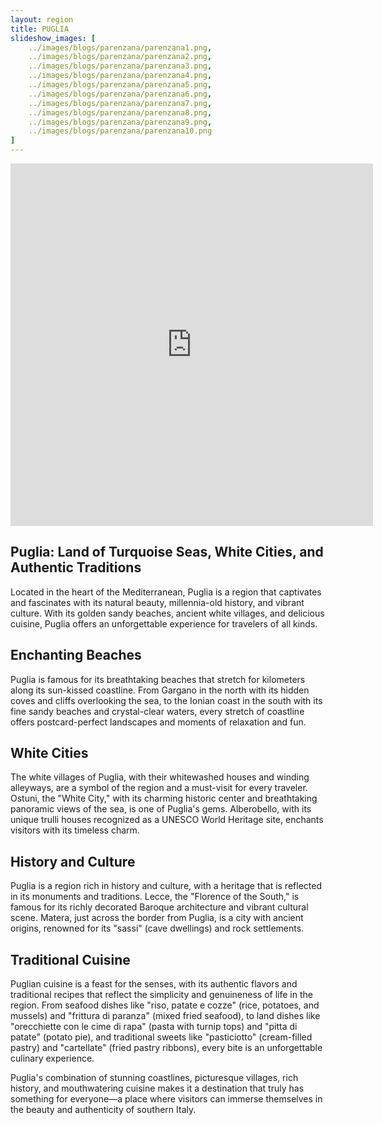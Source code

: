 ```yaml
---
layout: region
title: PUGLIA
slideshow_images: [
    ../images/blogs/parenzana/parenzana1.png,
    ../images/blogs/parenzana/parenzana2.png,
    ../images/blogs/parenzana/parenzana3.png,
    ../images/blogs/parenzana/parenzana4.png,
    ../images/blogs/parenzana/parenzana5.png,
    ../images/blogs/parenzana/parenzana6.png,
    ../images/blogs/parenzana/parenzana7.png,
    ../images/blogs/parenzana/parenzana8.png,
    ../images/blogs/parenzana/parenzana9.png,
    ../images/blogs/parenzana/parenzana10.png
]
---
```


<div class="maps-container">
    <iframe src="https://www.komoot.com/it-it/collection/2779493/embed" width="580" height="580" frameborder="0" scrolling="no"></iframe>
</div>

## Puglia: Land of Turquoise Seas, White Cities, and Authentic Traditions

Located in the heart of the Mediterranean, Puglia is a region that captivates and fascinates with its natural beauty, millennia-old history, and vibrant culture. With its golden sandy beaches, ancient white villages, and delicious cuisine, Puglia offers an unforgettable experience for travelers of all kinds.

## Enchanting Beaches

Puglia is famous for its breathtaking beaches that stretch for kilometers along its sun-kissed coastline. From Gargano in the north with its hidden coves and cliffs overlooking the sea, to the Ionian coast in the south with its fine sandy beaches and crystal-clear waters, every stretch of coastline offers postcard-perfect landscapes and moments of relaxation and fun.

## White Cities

The white villages of Puglia, with their whitewashed houses and winding alleyways, are a symbol of the region and a must-visit for every traveler. Ostuni, the "White City," with its charming historic center and breathtaking panoramic views of the sea, is one of Puglia's gems. Alberobello, with its unique trulli houses recognized as a UNESCO World Heritage site, enchants visitors with its timeless charm.

## History and Culture

Puglia is a region rich in history and culture, with a heritage that is reflected in its monuments and traditions. Lecce, the "Florence of the South," is famous for its richly decorated Baroque architecture and vibrant cultural scene. Matera, just across the border from Puglia, is a city with ancient origins, renowned for its "sassi" (cave dwellings) and rock settlements.

## Traditional Cuisine

Puglian cuisine is a feast for the senses, with its authentic flavors and traditional recipes that reflect the simplicity and genuineness of life in the region. From seafood dishes like "riso, patate e cozze" (rice, potatoes, and mussels) and "frittura di paranza" (mixed fried seafood), to land dishes like "orecchiette con le cime di rapa" (pasta with turnip tops) and "pitta di patate" (potato pie), and traditional sweets like "pasticiotto" (cream-filled pastry) and "cartellate" (fried pastry ribbons), every bite is an unforgettable culinary experience.

Puglia's combination of stunning coastlines, picturesque villages, rich history, and mouthwatering cuisine makes it a destination that truly has something for everyone—a place where visitors can immerse themselves in the beauty and authenticity of southern Italy.
